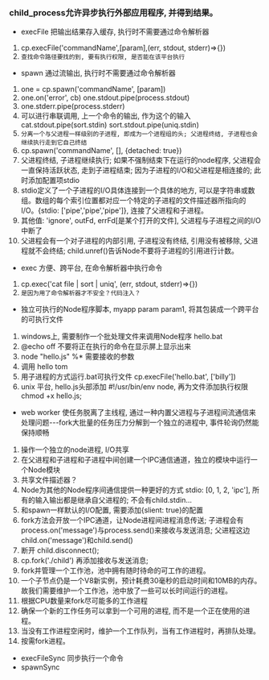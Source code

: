 ### child_process允许异步执行外部应用程序, 并得到结果。
+ execFile 把输出结果存入缓存, 执行时不需要通过命令解析器
1. cp.execFile('commandName',[param],(err, stdout, stderr)=>{})
2. `查找命令路径要找的到, 要有执行权限, 是否能在该平台执行`

+ spawn 通过流输出, 执行时不需要通过命令解析器
1. one = cp.spawn('commandName', [param])
2. one.on('error', cb) one.stdout.pipe(process.stdout)
3. one.stderr.pipe(process.stderr)
4. 可以进行串联调用, 上一个命令的输出, 作为这个的输入 cat.stdout.pipe(sort.stdin)  sort.stdout.pipe(uniq.stdin)
5. `分离一个与父进程一样级别的子进程, 即成为一个进程组的头; 父进程终结, 子进程也会继续执行走到它自己终结`
6. cp.spawn('commandName', [], {detached: true})
7. 父进程终结, 子进程继续执行; 如果不强制结束下在运行的node程序, 父进程会一直保持活跃状态, 走到子进程结束; 因为子进程的I/O和父进程是相连接的; 此时添加配置项stdio
8. stdio定义了一个子进程的I/O具体连接到一个具体的地方, 可以是字符串或数组。数组的每个索引位置都对应一个特定的子进程的文件描述器所指向的I/O。{stdio: ['pipe','pipe','pipe']}, 连接了父进程和子进程。
9. 其他值: 'ignore', outFd, errFd[是某个打开的文件], 父进程与子进程之间的I/O中断了
10. 父进程会有一个对子进程的内部引用, 子进程没有终结, 引用没有被移除, 父进程就不会终结; child.unref()告诉Node不要将子进程的引用进行计数。


+ exec 方便、跨平台, 在命令解析器中执行命令
1. cp.exec('cat file | sort | uniq', (err, stdout, stderr)=>{})
2. `是因为用了命令解析器才不安全？代码注入？`

+ 独立可执行的Node程序脚本, myapp param param1, 将其包装成一个跨平台的可执行文件
1. windows上, 需要制作一个批处理文件来调用Node程序 hello.bat
2. @echo off 不要将正在执行的命令在显示屏上显示出来
3. node "hello.js" %* 需要接收的参数
4. 调用 hello tom
5. 用子进程的方式运行.bat可执行文件 cp.execFile('hello.bat', ['billy'])
6. unix 平台, hello.js头部添加  #!/usr/bin/env node, 再为文件添加执行权限  chmod +x hello.js;


+ web worker 使任务脱离了主线程, 通过一种内置父进程与子进程间流通信来处理问题---fork大批量的任务压力分解到一个独立的进程中, 事件轮询仍然能保持顺畅
1. 操作一个独立的node进程, I/O共享
2. 在父进程和子进程和子进程中间创建一个IPC通信通道，独立的模块中运行一个Node模块
3. 共享文件描述器？
4. Node为其他的Node程序间通信提供一种更好的方式 stdio: [0, 1, 2, 'ipc'], 所有的输入输出都是继承自父进程的; 不会有child.stdin...
5. 和spawn一样默认的I/O配置, 需要添加{slient: true}的配置
6. fork方法会开放一个IPC通道，让Node进程间进程消息传送; 子进程会有process.on('message')与process.send()来接收与发送消息; 父进程这边child.on('message')和child.send()
7. 断开 child.disconnect();
8. cp.fork('./child') 再添加接收与发送消息;
9. fork并管理一个工作池，池中拥有随时待命的可工作的进程。
10. 一个子节点仍是一个V8新实例，预计耗费30毫秒的启动时间和10MB的内存。故我们需要维护一个工作池，池中放了一些可以长时间运行的进程。
11. 根据CPU数量来fork尽可能多的工作进程
12. 确保一个新的工作任务可以拿到一个可用的进程, 而不是一个正在使用的进程。
13. 当没有工作进程空闲时，维护一个工作队列，当有工作进程时，再排队处理。
14. 按需fork进程。

+ execFileSync 同步执行一个命令
+ spawnSync 











